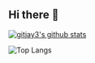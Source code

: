 ## Hi there 👋

[![gitjay3's github stats](https://github-readme-stats.vercel.app/api?username=gitjay3&theme=tokyonight)](https://github.com/gitjay3/github-readme-stats)

![Top Langs](https://github-readme-stats.vercel.app/api/top-langs/?username=gitjay3&layout=donut-vertical&theme=tokyonight)
